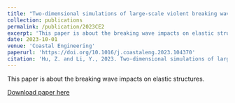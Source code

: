 ```yaml
---
title: "Two-dimensional simulations of large-scale violent breaking wave impacts on a flexible wall"
collection: publications
permalink: /publication/2023CE2
excerpt: 'This paper is about the breaking wave impacts on elastic structures.'
date: 2023-10-01
venue: 'Coastal Engineering'
paperurl: 'https://doi.org/10.1016/j.coastaleng.2023.104370'
citation: 'Hu, Z. and Li, Y., 2023. Two-dimensional simulations of large-scale violent breaking wave impacts on a flexible wall. <i>Coast. Eng.</i>, 185: 104370.'
---
```

This paper is about the breaking wave impacts on elastic structures.

[Download paper here](http://huzhengyu.github.io/files/2023CE2.pdf)